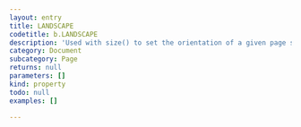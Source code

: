```yaml
---
layout: entry
title: LANDSCAPE
codetitle: b.LANDSCAPE
description: 'Used with size() to set the orientation of a given page size to landscape.'
category: Document
subcategory: Page
returns: null
parameters: []
kind: property
todo: null
examples: []

---
```

